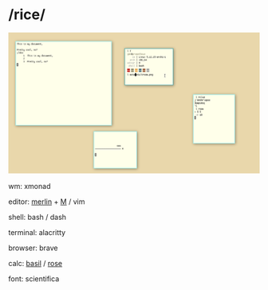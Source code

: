 # /rice/

<img src="cream.png" alt="rice">

wm: xmonad

editor: [merlin](https://merlinfo.github.io) + [M](https://github.com/merlinfo/M) / vim

shell: bash / dash

terminal: alacritty

browser: brave

calc: [basil](https://github.com/geremachek/basil) / [rose](https://github.com/geremachek/rose)

font: scientifica 
